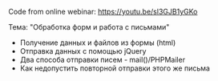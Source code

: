 Code from online webinar: https://youtu.be/sl3GJB1yGKo

Тема: "Обработка форм и работа с письмами"

- Получение данных и файлов из формы (html)
- Отправка данных с помощью jQuery
- Два способа отправки писем - mail()/PHPMailer
- Как недопустить повторной отправки этого же письма
